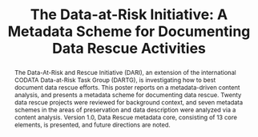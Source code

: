 ---
abstract: The Data-At-Risk and Rescue Initiative (DARI), an extension of the international
  CODATA Data-at-Risk Task Group (DARTG), is investigating how to best document data
  rescue efforts. This poster reports on a metadata-driven content analysis, and presents
  a metadata scheme for documenting data rescue. Twenty data rescue projects were
  reviewed for background context, and seven metadata schemes in the areas of preservation
  and data description were analyzed via a content analysis. Version 1.0, Data Rescue
  metadata core, consisting of 13 core elements, is presented, and future directions
  are noted.
creators:
- C. Earls, Anona
- Clary, Erin
- Greenberg, Jane
- Kirschenfeld, Aaron
- P. Murillo, Angela
- Robertson, W. Davenport
- Swauger, Shea
- L. Anderson, William
date: null
document_url: https://services.phaidra.univie.ac.at/api/object/o:378089/download
grand_parent: iPRES
institutions: []
keywords:
- data rescue
- metadata schemes
- documentation
- endangered data
- scientific data.
- lisbon
landing_page_url: https://phaidra.univie.ac.at/o:378089
language: eng
layout: publication
license: CC BY-SA 2.0 AT
notes_url: null
parent: iPRES 2013
publication_type: paper
size: 446007
slides_url: null
source_name: iPRES
title: 'The Data-at-Risk Initiative: A Metadata Scheme for Documenting Data Rescue
  Activities'
year: 2013
---